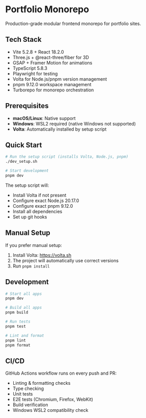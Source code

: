 # Portfolio Monorepo

Production-grade modular frontend monorepo for portfolio sites.

## Tech Stack

- Vite 5.2.8 + React 18.2.0
- Three.js + @react-three/fiber for 3D
- GSAP + Framer Motion for animations
- TypeScript 5.8.3
- Playwright for testing
- Volta for Node.js/pnpm version management
- pnpm 9.12.0 workspace management
- Turborepo for monorepo orchestration

## Prerequisites

- **macOS/Linux**: Native support
- **Windows**: WSL2 required (native Windows not supported)
- **Volta**: Automatically installed by setup script

## Quick Start

```bash
# Run the setup script (installs Volta, Node.js, pnpm)
./dev_setup.sh

# Start development
pnpm dev
```

The setup script will:

- Install Volta if not present
- Configure exact Node.js 20.17.0
- Configure exact pnpm 9.12.0
- Install all dependencies
- Set up git hooks

## Manual Setup

If you prefer manual setup:

1. Install Volta: https://volta.sh
2. The project will automatically use correct versions
3. Run `pnpm install`

## Development

```bash
# Start all apps
pnpm dev

# Build all apps
pnpm build

# Run tests
pnpm test

# Lint and format
pnpm lint
pnpm format
```

## CI/CD

GitHub Actions workflow runs on every push and PR:

- Linting & formatting checks
- Type checking
- Unit tests
- E2E tests (Chromium, Firefox, WebKit)
- Build verification
- Windows WSL2 compatibility check
